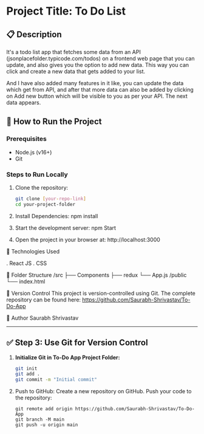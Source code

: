 # Project Title: To Do List

## 📋 Description
<!-- This is a [brief project description]. The project is built using **React JS** and demonstrates [mention key features or functionality]. -->
It's a todo list app that fetches some data from an API (jsonplacefolder.typicode.com/todos) on a frontend web page that you can update,
 and also gives you the option to add new data. This way you can click and create a new data that gets added to your list.

And I have also added many features in it like, you can update the data which get from API, and after that more data can 
also be added by clicking on Add new button which will be visible to you as per your API. The next data appears.

## 🚀 How to Run the Project

### Prerequisites
- Node.js (v16+)
- Git

### Steps to Run Locally
1. Clone the repository:
   ```bash
   git clone [your-repo-link]
   cd your-project-folder

2. Install Dependencies:
   npm install

3. Start the development server:
   npm Start

4. Open the project in your browser at:
   http://localhost:3000
   

🧰 Technologies Used

. React JS
. CSS

📂 Folder Structure
/src
  ├── Components
  ├── redux
  └── App.js
/public
  └── index.html


📜 Version Control
This project is version-controlled using Git. The complete repository can be found here: https://github.com/Saurabh-Shrivastav/To-Do-App


📝 Author
Saurabh Shrivastav


---

## ✅ **Step 3: Use Git for Version Control**

1. **Initialize Git in To-Do App Project Folder:**
   ```bash
   git init
   git add .
   git commit -m "Initial commit"

2. Push to GitHub:
   Create a new repository on GitHub.
   Push your code to the repository:

       git remote add origin https://github.com/Saurabh-Shrivastav/To-Do-App
       git branch -M main
       git push -u origin main
